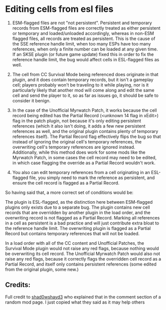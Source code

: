 # Editing cells from esl files

1. ESM-flagged files are not "not persistent". Persistent and temporary records from ESM-flagged files are correctly treated as either persistent or temporary and loaded/unloaded accordingly, whereas in non-ESM flagged files, all records are treated as persistent. This is the cause of the SSE reference handle limit, when too many ESPs have too many references, when only a finite number can be loaded at any given time. If an SKSE plugin (or future game update) fixed this in order to fix the reference handle limit, the bug would affect cells in ESL-flagged files as well.

2. The cell from CC Survival Mode being referenced does originate in that plugin, and it does contain temporary records, but it isn't a gameplay cell; players probably won't be traveling to it while playing, nor is it particularly likely that another mod will come along and edit the same cell and send the player to it, so as far as issues go, it should be safe to consider it benign.

3. In the case of the Unofficial Myrwatch Patch, it works because the cell record being edited has the Partial Record (<unknown 14 flag in xEdit>) flag in the patch plugin, not because it's only editing persistent references (which it also isn't doing, it adds a few new persistent references as well, and the original plugin contains plenty of temporary references itself). The Partial Record flag effectively flips the bug so that instead of ignoring the original cell's temporary references, the overwriting cell's temporary references are ignored instead. Additionally, while this method does work for some mods like the Myrwatch Patch, in some cases the cell record may need to be edited, in which case flagging the override as a Partial Record wouldn't work.

4. You also can edit temporary references from a cell originating in an ESL-flagged file, you simply need to mark the reference as persistent, and ensure the cell record is flagged as a Partial Record.

So having said that, a more correct set of conditions would be:

The plugin is ESL-flagged, as the distinction here between ESM-flagged plugins only exists due to a separate bug.
The plugin contains new cell records that are overridden by another plugin in the load order, and the overwriting record is not flagged as a Partial Record. Marking all references in a cell as persistent is a bad practice and will just contribute extra bloat to the reference handle limit.
The overwriting plugin is flagged as a Partial Record but contains temporary references that will not be loaded.

In a load order with all of the CC content and Unofficial Patches, the Survival Mode plugin would not raise any red flags, because nothing would be overwriting its cell record. The Unofficial Myrwatch Patch would also not raise any red flags, because it correctly flags the overridden cell record as a Partial Record, and itself only contains persistent references (some edited from the original plugin, some new.)

## Credits:

Full credit to [shad0wshayd3](https://www.nexusmods.com/skyrimspecialedition/users/5232181) who explained that in the comment section of a random mod page.
I just copied what they said as it may help others
